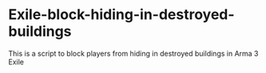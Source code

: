 # Exile-block-hiding-in-destroyed-buildings
This is a script to block players from hiding in destroyed buildings in Arma 3 Exile

